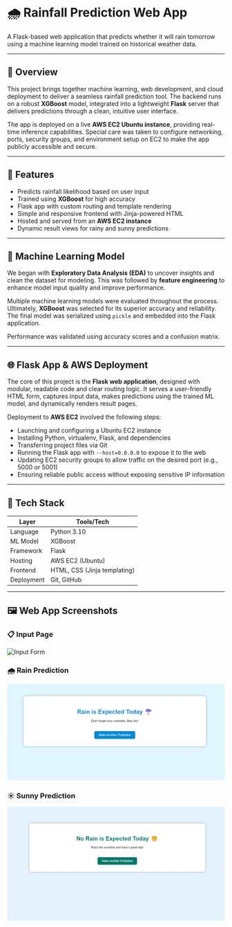 # 🌧️ Rainfall Prediction Web App

A Flask-based web application that predicts whether it will rain tomorrow using a machine learning model trained on historical weather data.

---

## 📌 Overview

This project brings together machine learning, web development, and cloud deployment to deliver a seamless rainfall prediction tool. The backend runs on a robust **XGBoost** model, integrated into a lightweight **Flask** server that delivers predictions through a clean, intuitive user interface.

The app is deployed on a live **AWS EC2 Ubuntu instance**, providing real-time inference capabilities. Special care was taken to configure networking, ports, security groups, and environment setup on EC2 to make the app publicly accessible and secure.

---

## 🚀 Features

- Predicts rainfall likelihood based on user input
- Trained using **XGBoost** for high accuracy
- Flask app with custom routing and template rendering
- Simple and responsive frontend with Jinja-powered HTML
- Hosted and served from an **AWS EC2 instance**
- Dynamic result views for rainy and sunny predictions

---

## 🧠 Machine Learning Model

We began with **Exploratory Data Analysis (EDA)** to uncover insights and clean the dataset for modeling. This was followed by **feature engineering** to enhance model input quality and improve performance.

Multiple machine learning models were evaluated throughout the process. Ultimately, **XGBoost** was selected for its superior accuracy and reliability. The final model was serialized using `pickle` and embedded into the Flask application.

Performance was validated using accuracy scores and a confusion matrix.

---

## 🌐 Flask App & AWS Deployment

The core of this project is the **Flask web application**, designed with modular, readable code and clear routing logic. It serves a user-friendly HTML form, captures input data, makes predictions using the trained ML model, and dynamically renders result pages.

Deployment to **AWS EC2** involved the following steps:

- Launching and configuring a Ubuntu EC2 instance
- Installing Python, virtualenv, Flask, and dependencies
- Transferring project files via Git
- Running the Flask app with `--host=0.0.0.0` to expose it to the web
- Updating EC2 security groups to allow traffic on the desired port (e.g., 5000 or 5001)
- Ensuring reliable public access without exposing sensitive IP information

---

## 🧰 Tech Stack

| Layer       | Tools/Tech                          |
|-------------|-------------------------------------|
| Language     | Python 3.10                         |
| ML Model     | XGBoost                             |
| Framework    | Flask                               |
| Hosting      | AWS EC2 (Ubuntu)                    |
| Frontend     | HTML, CSS (Jinja templating)        |
| Deployment   | Git, GitHub                         |

---

## 🖼️ Web App Screenshots

### 📋 Input Page  
![Input Form](images/form_page.png)

### 🌧️ Rain Prediction  
![Rain Result](images/rain.png)

### ☀️ Sunny Prediction  
![Sunny Result](images/no_rain.png)
